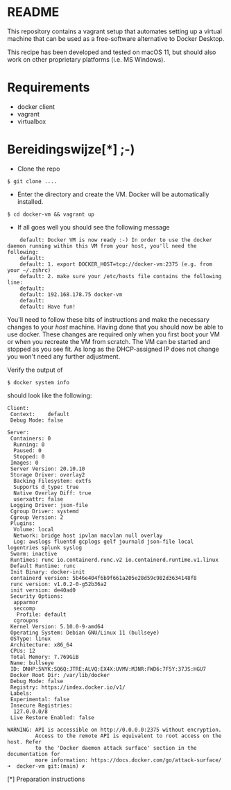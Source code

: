 # README

This repository contains a vagrant setup that automates setting up
a virtual machine that can be used as a free-software alternative
to Docker Desktop.

This recipe has been developed and tested on macOS 11, but should
also work on other proprietary platforms (i.e. MS Windows).

# Requirements

- docker client
- vagrant
- virtualbox

# Bereidingswijze[*] ;-)
- Clone the repo
```shell
$ git clone ....
```

- Enter the directory and create the VM. Docker will be automatically installed.
```
$ cd docker-vm && vagrant up
```

- If all goes well you should see the following message
```shell
    default: Docker VM is now ready :-) In order to use the docker daemon running within this VM from your host, you'll need the following:
    default:
    default: 1. export DOCKER_HOST=tcp://docker-vm:2375 (e.g. from your ~/.zshrc)
    default: 2. make sure your /etc/hosts file contains the following line:
    default:
    default: 192.168.178.75 docker-vm
    default:
    default: Have fun!
```

You'll need to follow these bits of instructions and make the necessary changes to your *host* machine. 
Having done that you should now be able to use docker. These changes are required only when you first boot
your VM or when you recreate the VM from scratch. The VM can be started and stopped as you see fit. As long
as the DHCP-assigned IP does not change you won't need any further adjustment.

Verify the output of 
```shell
$ docker system info
```

should look like the following:
```
Client:
 Context:    default
 Debug Mode: false

Server:
 Containers: 0
  Running: 0
  Paused: 0
  Stopped: 0
 Images: 0
 Server Version: 20.10.10
 Storage Driver: overlay2
  Backing Filesystem: extfs
  Supports d_type: true
  Native Overlay Diff: true
  userxattr: false
 Logging Driver: json-file
 Cgroup Driver: systemd
 Cgroup Version: 2
 Plugins:
  Volume: local
  Network: bridge host ipvlan macvlan null overlay
  Log: awslogs fluentd gcplogs gelf journald json-file local logentries splunk syslog
 Swarm: inactive
 Runtimes: runc io.containerd.runc.v2 io.containerd.runtime.v1.linux
 Default Runtime: runc
 Init Binary: docker-init
 containerd version: 5b46e404f6b9f661a205e28d59c982d3634148f8
 runc version: v1.0.2-0-g52b36a2
 init version: de40ad0
 Security Options:
  apparmor
  seccomp
   Profile: default
  cgroupns
 Kernel Version: 5.10.0-9-amd64
 Operating System: Debian GNU/Linux 11 (bullseye)
 OSType: linux
 Architecture: x86_64
 CPUs: 12
 Total Memory: 7.769GiB
 Name: bullseye
 ID: DNHP:5NYK:SQ6Q:JTRE:ALVQ:EX4X:UVMV:MJNR:FWD6:7F5Y:37JS:HGU7
 Docker Root Dir: /var/lib/docker
 Debug Mode: false
 Registry: https://index.docker.io/v1/
 Labels:
 Experimental: false
 Insecure Registries:
  127.0.0.0/8
 Live Restore Enabled: false

WARNING: API is accessible on http://0.0.0.0:2375 without encryption.
         Access to the remote API is equivalent to root access on the host. Refer
         to the 'Docker daemon attack surface' section in the documentation for
         more information: https://docs.docker.com/go/attack-surface/
➜  docker-vm git:(main) ✗
```

[*] Preparation instructions
